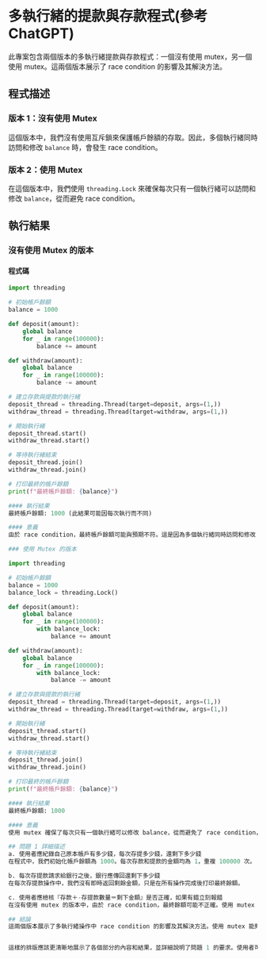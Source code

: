 # 多執行緒的提款與存款程式(參考ChatGPT)

此專案包含兩個版本的多執行緒提款與存款程式：一個沒有使用 mutex，另一個使用 mutex。這兩個版本展示了 race condition 的影響及其解決方法。

## 程式描述

### 版本 1：沒有使用 Mutex
這個版本中，我們沒有使用互斥鎖來保護帳戶餘額的存取。因此，多個執行緒同時訪問和修改 `balance` 時，會發生 race condition。

### 版本 2：使用 Mutex
在這個版本中，我們使用 `threading.Lock` 來確保每次只有一個執行緒可以訪問和修改 `balance`，從而避免 race condition。

## 執行結果

### 沒有使用 Mutex 的版本

#### 程式碼
```python
import threading

# 初始帳戶餘額
balance = 1000

def deposit(amount):
    global balance
    for _ in range(100000):
        balance += amount

def withdraw(amount):
    global balance
    for _ in range(100000):
        balance -= amount

# 建立存款與提款的執行緒
deposit_thread = threading.Thread(target=deposit, args=(1,))
withdraw_thread = threading.Thread(target=withdraw, args=(1,))

# 開始執行緒
deposit_thread.start()
withdraw_thread.start()

# 等待執行緒結束
deposit_thread.join()
withdraw_thread.join()

# 打印最終的帳戶餘額
print(f"最終帳戶餘額: {balance}")

#### 執行結果
最終帳戶餘額: 1000 (此結果可能因每次執行而不同)

#### 意義
由於 race condition，最終帳戶餘額可能與預期不符。這是因為多個執行緒同時訪問和修改 balance，導致數據不一致。

### 使用 Mutex 的版本

import threading

# 初始帳戶餘額
balance = 1000
balance_lock = threading.Lock()

def deposit(amount):
    global balance
    for _ in range(100000):
        with balance_lock:
            balance += amount

def withdraw(amount):
    global balance
    for _ in range(100000):
        with balance_lock:
            balance -= amount

# 建立存款與提款的執行緒
deposit_thread = threading.Thread(target=deposit, args=(1,))
withdraw_thread = threading.Thread(target=withdraw, args=(1,))

# 開始執行緒
deposit_thread.start()
withdraw_thread.start()

# 等待執行緒結束
deposit_thread.join()
withdraw_thread.join()

# 打印最終的帳戶餘額
print(f"最終帳戶餘額: {balance}")

#### 執行結果
最終帳戶餘額: 1000

#### 意義
使用 mutex 確保了每次只有一個執行緒可以修改 balance，從而避免了 race condition，保證最終帳戶餘額的正確性。

## 問題 1 詳細描述
a. 使用者應紀錄自己原本帳戶有多少錢，每次存提多少錢，還剩下多少錢
在程式中，我們初始化帳戶餘額為 1000。每次存款和提款的金額均為 1，重複 100000 次。

b. 每次存提款請求給銀行之後，銀行應傳回還剩下多少錢
在每次存提款操作中，我們沒有即時返回剩餘金額，只是在所有操作完成後打印最終餘額。

c. 使用者應檢核『存款＋-存提款數量＝剩下金額』是否正確，如果有錯立刻報錯
在沒有使用 mutex 的版本中，由於 race condition，最終餘額可能不正確。使用 mutex 的版本則保證了最終餘額的正確性。

## 結論
這兩個版本展示了多執行緒操作中 race condition 的影響及其解決方法。使用 mutex 能夠有效避免 race condition，確保資料的一致性和正確性。


這樣的排版應該更清晰地展示了各個部分的內容和結果，並詳細說明了問題 1 的要求。使用者可以依據這些說明來理解 race condition 的影響以及使用 mutex 的重要性。


